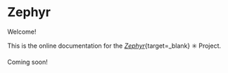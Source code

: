 # Zephyr

Welcome!

This is the online documentation for the [_Zephyr_](https://github.com/es-progress/zephyr){target=\_blank} :eight_spoked_asterisk: Project.

Coming soon!
